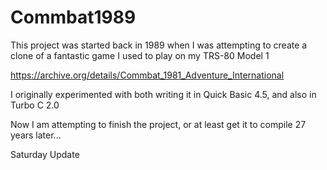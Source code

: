 # Commbat1989

This project was started back in 1989 when I was attempting to create a clone
of a fantastic game I used to play on my TRS-80 Model 1

https://archive.org/details/Commbat_1981_Adventure_International

I originally experimented with both writing it in Quick Basic 4.5, and also
in Turbo C 2.0

Now I am attempting to finish the project, or at least get it to compile 27 years later...

Saturday Update
